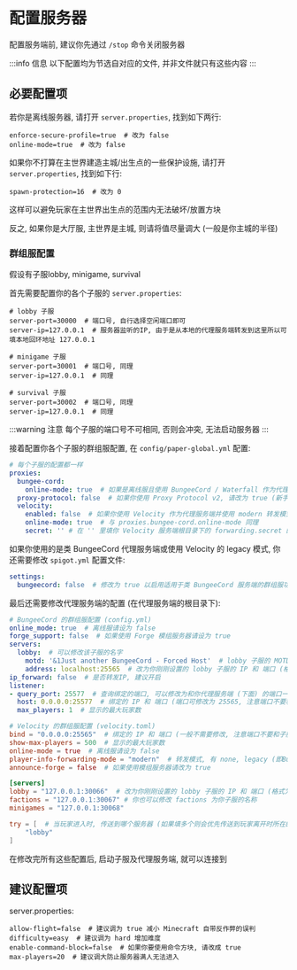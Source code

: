 # 配置服务器

配置服务端前, 建议你先通过 `/stop` 命令关闭服务器

:::info 信息
以下配置均为节选自对应的文件, 并非文件就只有这些内容
:::

## 必要配置项

若你是离线服务器, 请打开 `server.properties`, 找到如下两行:

```properties
enforce-secure-profile=true  # 改为 false
online-mode=true  # 改为 false
```

如果你不打算在主世界建造主城/出生点的一些保护设施, 请打开 `server.properties`, 找到如下行:

```properties
spawn-protection=16  # 改为 0
```

这样可以避免玩家在主世界出生点的范围内无法破坏/放置方块

反之, 如果你是大厅服, 主世界是主城, 则请将值尽量调大 (一般是你主城的半径)

### 群组服配置

假设有子服lobby, minigame, survival

首先需要配置你的各个子服的 `server.properties`:

```properties
# lobby 子服
server-port=30000  # 端口号, 自行选择空闲端口即可
server-ip=127.0.0.1  # 服务器监听的IP, 由于是从本地的代理服务端转发到这里所以可填本地回环地址 127.0.0.1 
```

```properties
# minigame 子服
server-port=30001  # 端口号, 同理
server-ip=127.0.0.1  # 同理
```

```properties
# survival 子服
server-port=30002  # 端口号, 同理
server-ip=127.0.0.1  # 同理
```

:::warning 注意
每个子服的端口号不可相同, 否则会冲突, 无法启动服务器
:::

接着配置你各个子服的群组服配置, 在 `config/paper-global.yml` 配置:

```yaml
# 每个子服的配置都一样
proxies:
  bungee-cord:
    online-mode: true  # 如果是离线服且使用 BungeeCord / Waterfall 作为代理服务端或使用 Velocity 的 legacy 模式 , 请改为 false
  proxy-protocol: false  # 如果你使用 Proxy Protocol v2, 请改为 true (新手不要修改)
  velocity:
    enabled: false  # 如果你使用 Velocity 作为代理服务端并使用 modern 转发模式, 请改为 true 以启用群组服功能
    online-mode: true  # 与 proxies.bungee-cord.online-mode 同理
    secret: '' # 在 '' 里填你 Velocity 服务端根目录下的 forwarding.secret 的内容
```

如果你使用的是类 BungeeCord 代理服务端或使用 Velocity 的 legacy 模式, 你还需要修改 `spigot.yml` 配置文件:

```yaml
settings:
  bungeecord: false  # 修改为 true 以启用适用于类 BungeeCord 服务端的群组服功能
```

最后还需要修改代理服务端的配置 (在代理服务端的根目录下):

```yaml
# BungeeCord 的群组服配置 (config.yml)
online_mode: true  # 离线服请设为 false
forge_support: false  # 如果使用 Forge 模组服务器请设为 true
servers:
  lobby:  # 可以修改该子服的名字
    motd: '&1Just another BungeeCord - Forced Host'  # lobby 子服的 MOTD
    address: localhost:25565  # 改为你刚刚设置的 lobby 子服的 IP 和 端口 (格式为 IP:端口)
ip_forward: false  # 是否转发IP, 建议开启
listener:
- query_port: 25577  # 查询绑定的端口, 可以修改为和你代理服务端 (下面) 的端口一样
  host: 0.0.0.0:25577  # 绑定的 IP 和 端口 (端口可修改为 25565, 注意端口不要和子服所设置的冲突)
  max_players: 1  # 显示的最大玩家数
```

```toml
# Velocity 的群组服配置 (velocity.toml)
bind = "0.0.0.0:25565"  # 绑定的 IP 和 端口 (一般不需要修改, 注意端口不要和子服所设置的冲突)
show-max-players = 500  # 显示的最大玩家数
online-mode = true  # 离线服请设为 false
player-info-forwarding-mode = "modern"  # 转发模式, 有 none, legacy (即BungeeCord模式), modern (1.13+) 三种
announce-forge = false  # 如果使用模组服务器请改为 true

[servers]
lobby = "127.0.0.1:30066"  # 改为你刚刚设置的 lobby 子服的 IP 和 端口 (格式为 IP:端口)
factions = "127.0.0.1:30067" # 你也可以修改 factions 为你子服的名称
minigames = "127.0.0.1:30068"

try = [  # 当玩家进入时, 传送到哪个服务器 (如果填多个则会优先传送到玩家离开时所在的服务器, 如果都不在则按顺序找到可以连接的)
    "lobby"
]
```

在修改完所有这些配置后, 启动子服及代理服务端, 就可以连接到


## 建议配置项

server.properties:
```properties
allow-flight=false  # 建议调为 true 减小 Minecraft 自带反作弊的误判
difficulty=easy  # 建议调为 hard 增加难度
enable-command-block=false  # 如果你要使用命令方块, 请改成 true
max-players=20  # 建议调大防止服务器满人无法进入
```